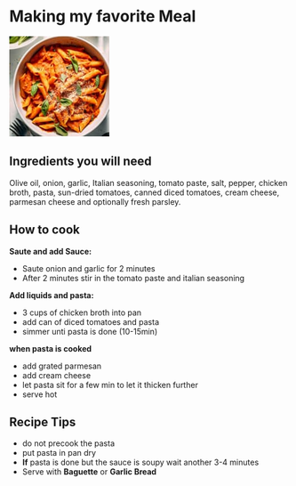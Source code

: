 # Making my favorite Meal
![Pasta](Creamy-tomato-pasta-2-180x180.jpg)

## Ingredients you will need
 Olive oil, onion, garlic, Italian seasoning, tomato paste, salt, pepper,
  chicken broth, pasta, sun-dried tomatoes, canned diced tomatoes, 
  cream cheese, parmesan cheese and optionally fresh parsley.

## How to cook

**Saute and add Sauce:**

- Saute onion and garlic for 2 minutes
- After 2 minutes stir in the tomato paste and italian seasoning


**Add liquids and pasta:**
- 3 cups of chicken broth into pan
- add can of diced tomatoes and pasta 
- simmer unti pasta is done (10-15min)

**when pasta is cooked**
- add grated parmesan
- add cream cheese
- let pasta sit for a few min to let it thicken further
- serve hot

## Recipe Tips
- do not precook the pasta
- put pasta in pan dry
- **If** pasta is done but the sauce is soupy wait another 3-4 minutes
- Serve with **Baguette** or **Garlic Bread**
